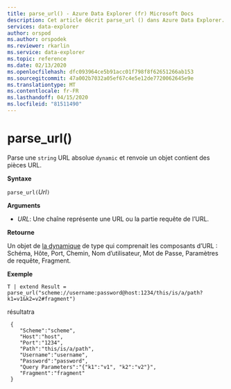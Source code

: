 ```yaml
---
title: parse_url() - Azure Data Explorer (fr) Microsoft Docs
description: Cet article décrit parse_url () dans Azure Data Explorer.
services: data-explorer
author: orspod
ms.author: orspodek
ms.reviewer: rkarlin
ms.service: data-explorer
ms.topic: reference
ms.date: 02/13/2020
ms.openlocfilehash: dfc093964ce5b91acc01f798f8f62651266ab153
ms.sourcegitcommit: 47a002b7032a05ef67c4e5e12de7720062645e9e
ms.translationtype: MT
ms.contentlocale: fr-FR
ms.lasthandoff: 04/15/2020
ms.locfileid: "81511490"
---
```

# <a name="parse_url"></a>parse_url()

Parse une `string` URL absolue `dynamic` et renvoie un objet contient des pièces URL.


**Syntaxe**

`parse_url(`*Url*`)`

**Arguments**

* *URL*: Une chaîne représente une URL ou la partie requête de l’URL.

**Retourne**

Un objet de [la dynamique](./scalar-data-types/dynamic.md) de type qui comprenait les composants d’URL : Schéma, Hôte, Port, Chemin, Nom d’utilisateur, Mot de Passe, Paramètres de requête, Fragment.

**Exemple**

```kusto
T | extend Result = parse_url("scheme://username:password@host:1234/this/is/a/path?k1=v1&k2=v2#fragment")
```

résultatra

```
 {
    "Scheme":"scheme",
    "Host":"host",
    "Port":"1234",
    "Path":"this/is/a/path",
    "Username":"username",
    "Password":"password",
    "Query Parameters":"{"k1":"v1", "k2":"v2"}",
    "Fragment":"fragment"
 }
```